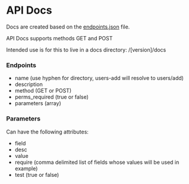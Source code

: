 # API Docs

Docs are created based on the [endpoints.json](endpoints.json) file.

API Docs supports methods GET and POST

Intended use is for this to live in a docs directory: /[version]/docs

### Endpoints
* name (use hyphen for directory, users-add will resolve to users/add)
* description
* method (GET or POST)
* perms_required (true or false)
* parameters (array)

### Parameters 
Can have the following attributes:

* field
* desc
* value
* require (comma delimited list of fields whose values will be used in example)
* test (true or false)